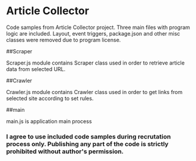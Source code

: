 # Article Collector

Code samples from Article Collector project. Three main files with program logic are included. Layout, event triggers, package.json and other misc classes were removed due to program license.

##Scraper

Scraper.js module contains Scraper class used in order to retrieve article data from selected URL.

##Crawler

Crawler.js module contains Crawler class used in order to get links from selected site according to set rules.

##main

main.js is application main process

### I agree to use included code samples during recrutation process only. Publishing any part of the code is strictly prohibited without author's permission.
